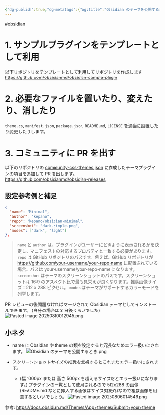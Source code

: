 ```yaml
---
{"dg-publish":true,"dg-metatags":{"og:title":"Obsidian のテーマを公開するとき","og:image":"https://raw.githubusercontent.com/konnta0/blog2/refs/heads/main/konnta0.jpg","twitter:card":"summary","twitter:title":"Obsidian のテーマを公開するとき","twitter:image":"https://raw.githubusercontent.com/konnta0/blog2/refs/heads/main/konnta0.jpg","twitter:site":"@konnta0"},"permalink":"/Obsidian/Obsidian のテーマを公開するとき/","metatags":{"og:title":"Obsidian のテーマを公開するとき","og:image":"https://raw.githubusercontent.com/konnta0/blog2/refs/heads/main/konnta0.jpg","twitter:card":"summary","twitter:title":"Obsidian のテーマを公開するとき","twitter:image":"https://raw.githubusercontent.com/konnta0/blog2/refs/heads/main/konnta0.jpg","twitter:site":"@konnta0"},"dgPassFrontmatter":true,"created":"2025-08-15T10:45:20.009+09:00","updated":"2025-08-15T10:45:20.009+09:00"}
---
```


#obsidian 

# 1. サンプルプラグインをテンプレートとして利用
以下リポジトリをテンプレートとして利用してリポジトリを作成します
https://github.com/obsidianmd/obsidian-sample-plugin

# 2. 必要なファイルを置いたり、変えたり、消したり
 `theme.cs`, `manifest.json`, `package.json`, `README.md`, `LICENSE` を適当に設置したり変更したりします。

# 3. コミュニティに PR を出す
以下のリポジトリの [community-css-themes.json](https://github.com/obsidianmd/obsidian-releases/blob/master/community-css-themes.json) に作成したテーマプラグインの項目を追加して PR を出します。
https://github.com/obsidianmd/obsidian-releases

## 設定参考例と補足
```json
{
  "name": "Minimal",
  "author": "kepano",
  "repo": "kepano/obsidian-minimal",
  "screenshot": "dark-simple.png",
  "modes": ["dark", "light"]
},

```

> `name` と `author` は、プラグインがユーザーにどのように表示されるかを決定し、マニフェストの対応するプロパティと一致する必要があります。
`repo` は GitHub リポジトリのパスです。例えば、GitHub リポジトリが https://github.com/your-username/your-repo-name に配置されている場合、パスは your-username/your-repo-name になります。
`screenshot` はテーマのスクリーンショットのパスです。スクリーンショットは 16:9 のアスペクト比で最も見栄えが良くなります。推奨画像サイズ：512 x 288 ピクセル。
`modes` はテーマがサポートするカラーモードを列挙します。

PR レビューの後問題なければマージされて Obsidian テーマとしてインストールできます。
(自分の場合は 3 日後くらいでした)
![Pasted image 20250810012945.png](/img/user/Obsidian/Pasted%20image%2020250810012945.png)


## 小ネタ
- name に Obsidian や theme の類を設定すると冗長なためエラー扱いにされます。
![Obsidian のテーマを公開するとき.png](/img/user/Obsidian/Obsidian%20%E3%81%AE%E3%83%86%E3%83%BC%E3%83%9E%E3%82%92%E5%85%AC%E9%96%8B%E3%81%99%E3%82%8B%E3%81%A8%E3%81%8D.png)

- スクリーンショットサイズの推奨を無視するとこれまたエラー扱いにされます。
	- (幅 1000px または 高さ 500px を超えるサイズだとエラー扱いになります。)
プラグインの一覧として使用されるので 512x288 の画像(README.md などに挿入する画像はサイズ対象外)なので複数画像を用意するといいでしょう。 
![Pasted image 20250806014546.png](/img/user/Obsidian/Pasted%20image%2020250806014546.png)


参考:
https://docs.obsidian.md/Themes/App+themes/Submit+your+theme